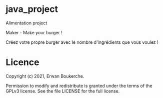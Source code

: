 # java_project

Alimentation project

Maker - Make your burger !

Créez votre propre burger avec le nombre d'ingrédients que vous voulez !




# Licence

Copyright (c) 2021, Erwan Boukerche.

Permission to modify and redistribute is granted under the terms of the GPLv3 license. See the file LICENSE for the full license.

